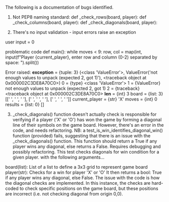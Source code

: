 The following is a documentation of bugs identified.

1. Not PEP8 naming standard:
def _check_rows(board, player):
def _check_columns(board, player):
def _check_diagonals(board, player):

2. There's no input validation - input errors raise an exception

user input = 0

problematic code
def main():
    while moves < 9:
        row, col = map(int, input(f"Player {current_player}, enter row and column (0-2) separated by space: ").split())

Error raised:
__exception__ = {tuple: 3} (<class 'ValueError'>, ValueError('not enough values to unpack (expected 2, got 1)'), <traceback object at 0x000002C3DE8A70C0>)
 0 = {type} <class 'ValueError'>
 1 = {ValueError} not enough values to unpack (expected 2, got 1)
 2 = {traceback} <traceback object at 0x000002C3DE8A70C0>
 __len__ = {int} 3
board = {list: 3} [[' ', ' ', ' '], [' ', ' ', ' '], [' ', ' ', ' ']]
current_player = {str} 'X'
moves = {int} 0
results = {list: 0} []

3. _check_diagonals() function  doesn't actually check is responsible for verifying if a player ('X' or 'O') has won the game by forming a diagonal line of their symbols on the game board. However, there's an error in the code, and needs refactoring.
NB: a test_is_win_identifies_diagonal_win() function (provided) fails, suggesting that there is an issue with the _check_diagonals() function. This function should return a True if any player wins any diagonal, else returns a False. Requires debugging and possibly refactoring.
This test checks diagonals for win condition for a given player. with the following arguments...

board(list): List of a list to define a 3x3 grid to represent game board
player(str): Checks for a win for player 'X' or 'O'
It then returns a bool: True if any player wins any diagonal, else False.
The issue with the code is how the diagonal checks are implemented. In this instance, the checks are hard-coded to check specific positions on the game board, but these positions are incorrect (i.e. not checking diagonal from origin 0,0).



